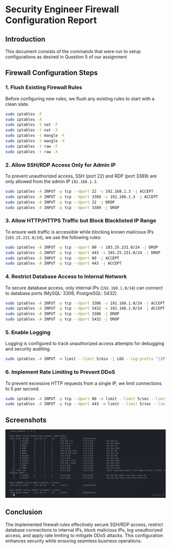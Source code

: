 # Security Engineer Firewall Configuration Report

## Introduction
This document consists of the commands that were run to setup configurations as desired in Question 5 of our assignment

## Firewall Configuration Steps

### 1. Flush Existing Firewall Rules
Before configuring new rules, we flush any existing rules to start with a clean slate.
```bash
sudo iptables -F
sudo iptables -X
sudo iptables -t nat -F
sudo iptables -t nat -X
sudo iptables -t mangle -F
sudo iptables -t mangle -X
sudo iptables -t raw -F
sudo iptables -t raw -X
```

### 2. Allow SSH/RDP Access Only for Admin IP
To prevent unauthorized access, SSH (port 22) and RDP (port 3389) are only allowed from the admin IP `192.168.1.3`.
```bash
sudo iptables -A INPUT -p tcp --dport 22 -s 192.168.1.3 -j ACCEPT
sudo iptables -A INPUT -p tcp --dport 3389 -s 192.168.1.3 -j ACCEPT
sudo iptables -A INPUT -p tcp --dport 22 -j DROP
sudo iptables -A INPUT -p tcp --dport 3389 -j DROP
```

### 3. Allow HTTP/HTTPS Traffic but Block Blacklisted IP Range
To ensure web traffic is accessible while blocking known malicious IPs (`103.25.231.0/24`), we use the following rules:
```bash
sudo iptables -A INPUT -p tcp --dport 80 -s 103.25.231.0/24 -j DROP
sudo iptables -A INPUT -p tcp --dport 443 -s 103.25.231.0/24 -j DROP
sudo iptables -A INPUT -p tcp --dport 80 -j ACCEPT
sudo iptables -A INPUT -p tcp --dport 443 -j ACCEPT
```

### 4. Restrict Database Access to Internal Network
To secure database access, only internal IPs (`192.168.1.0/24`) can connect to database ports (MySQL: 3306, PostgreSQL: 5432).
```bash
sudo iptables -A INPUT -p tcp --dport 3306 -s 192.168.1.0/24 -j ACCEPT
sudo iptables -A INPUT -p tcp --dport 5432 -s 192.168.1.0/24 -j ACCEPT
sudo iptables -A INPUT -p tcp --dport 3306 -j DROP
sudo iptables -A INPUT -p tcp --dport 5432 -j DROP
```

### 5. Enable Logging
Logging is configured to track unauthorized access attempts for debugging and security auditing.
```bash
sudo iptables -A INPUT -m limit --limit 5/min -j LOG --log-prefix "[IPTABLES DROP] " --log-level 7
```

### 6. Implement Rate Limiting to Prevent DDoS
To prevent excessive HTTP requests from a single IP, we limit connections to 5 per second.
```bash
sudo iptables -A INPUT -p tcp --dport 80 -m limit --limit 5/sec --limit-burst 10 -j ACCEPT
sudo iptables -A INPUT -p tcp --dport 443 -m limit --limit 5/sec --limit-burst 10 -j ACCEPT
```

## Screenshots
![Verification Output](final-1.png)
## Conclusion
The implemented firewall rules effectively secure SSH/RDP access, restrict database connections to internal IPs, block malicious IPs, log unauthorized access, and apply rate limiting to mitigate DDoS attacks. This configuration enhances security while ensuring seamless business operations.

